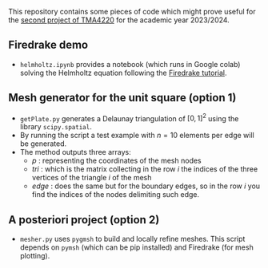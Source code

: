 This repository contains some pieces of code which might prove useful for the [second project of TMA4220](https://wiki.math.ntnu.no/tma4220/2023h/project) for the academic year 2023/2024.

## Firedrake demo

- `helmholtz.ipynb` provides a notebook (which runs in Google colab) solving the Helmholtz equation following the [Firedrake tutorial](https://www.firedrakeproject.org/demos/helmholtz.py.html). 

## Mesh generator for the unit square (option 1)
- `getPlate.py` generates a Delaunay triangulation of $[0,1]^2$ using the library `scipy.spatial`.
- By running the script a test example with $n=10$ elements per edge will be generated.
- The method outputs three arrays:
  - $p$ : representing the coordinates of the mesh nodes
  - $tri$ : which is the matrix collecting in the row $i$ the indices of the three vertices of the triangle $i$ of the mesh
  - $edge$ : does the same but for the boundary edges, so in the row $i$ you find the indices of the nodes delimiting such edge.

## A posteriori project (option 2)

- `mesher.py` uses `pygmsh` to build and locally refine meshes. This script depends on `pymsh` (which can be pip installed) and Firedrake (for mesh plotting).